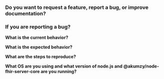 ### Do you want to request a feature, report a bug, or improve documentation?

### If you are reporting a bug?

**What is the current behavior?**

**What is the expected behavior?**

**What are the steps to reproduce?**

**What OS are you using and what version of node.js and @akumzy/node-fhir-server-core are you running?**
